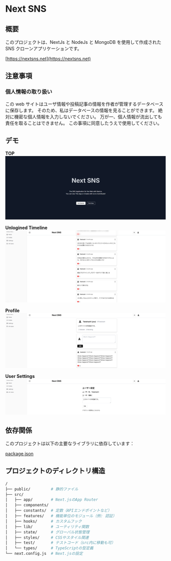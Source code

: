 # Next SNS

## 概要

このプロジェクトは、NextJs と NodeJs と MongoDB を使用して作成された SNS クローンアプリケーションです。

[https://nextsns.net](https://nextsns.net)

## 注意事項

### 個人情報の取り扱い

この web サイトはユーザ情報や投稿記事の情報を作者が管理するデータベースに保存します。
そのため、私はデータベースの情報を見ることができます。
絶対に機密な個人情報を入力しないでください。
万が一、個人情報が流出しても責任を取ることはできません。
この事項に同意したうえで使用してください。

## デモ

**TOP**
![demo1](public/assets/images/demo-1-top.png)

**Unlogined Timeline**
![demo2](public/assets/images/demo-2-unlogin-timeline.png)

**Profile**
![demo3](public/assets/images/demo-3-profile.png)

**User Settings**
![demo4](public/assets/images/demo-4-user-setting.png)

## 依存関係

このプロジェクトは以下の主要なライブラリに依存しています：

[package.json](package.json)

## プロジェクトのディレクトリ構造

```sh
/
├── public/         # 静的ファイル
├── src/
│   ├── app/        # Next.jsのApp Router
│   ├── components/
│   ├── constants/  # 定数（APIエンドポイントなど）
│   ├── features/   # 機能単位のモジュール（例: 認証）
│   ├── hooks/      # カスタムフック
│   ├── lib/        # ユーティリティ関数
│   ├── state/      # グローバル状態管理
│   ├── styles/     # CSSやスタイル関連
│   ├── test/       # テストコード（src内に移動も可）
│   └── types/      # TypeScriptの型定義
└── next.config.js  # Next.jsの設定
```
